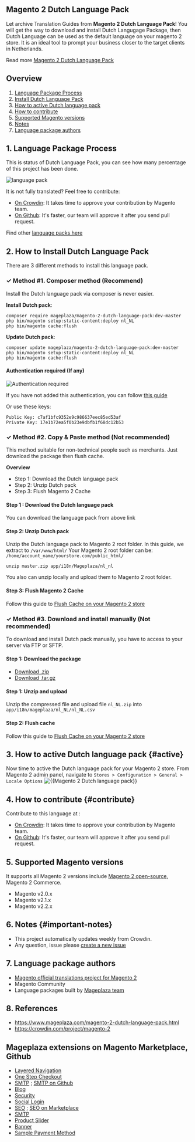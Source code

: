 ## Magento 2 Dutch Language Pack

Let archive Translation Guides from **Magento 2 Dutch Language Pack**! You will get the way to download and install Dutch Langugage Package, then Dutch Language can be used as the default language on your magento 2 store. It is an ideal tool to prompt your business closer to the target clients in Netherlands.

Read more [Magento 2 Dutch Language Pack](https://www.mageplaza.com/magento-2-dutch-language-pack.html)


## Overview

1. [Language Package Process](#1-language-package-process)
2. [Install Dutch Language Pack](#2-how-to-install-hungarian-language-pack)
3. [How to active Dutch language pack](#3-how-to-active-hungarian-language-pack)
4. [How to contribute](#4-how-to-contribute)
5. [Supported Magento versions](#5-supported-magento-version)
6. [Notes](#6-notes})
7. [Language package authors](#7-language-package-authors)

## 1. Language Package Process

This is status of Dutch Language Pack, you can see how many percentage of this project has been done.

![language pack](http://progressed.io/bar/80?title=translated)

It is not fully translated? Feel free to contribute:
- [On Crowdin](https://crowdin.com/project/magento-2): It takes time to approve your contribution by Magento team.
- [On Github](https://github.com/mageplaza/magento-2-dutch-language-pack/blob/master/HOW-TO-CONTRIBUTE.md): It's faster, our team will approve it after you send pull request.


Find other [language packs here](https://www.mageplaza.com/kb/magento-2-language-pack/)

## 2. How to Install Dutch Language Pack

There are 3 different methods to install this language pack.

### ✓ Method #1. Composer method (Recommend)
Install the Dutch language pack via composer is never easier.

**Install Dutch pack**:

```
composer require mageplaza/magento-2-dutch-language-pack:dev-master
php bin/magento setup:static-content:deploy nl_NL
php bin/magento cache:flush

```


**Update  Dutch pack**:

```
composer update mageplaza/magento-2-dutch-language-pack:dev-master
php bin/magento setup:static-content:deploy nl_NL
php bin/magento cache:flush

```

#### Authentication required (If any)

![Authentication required](https://cdn.mageplaza.com/media/general/dmryiPk.png)

If you have not added this authentication, you can follow [this guide](http://devdocs.magento.com/guides/v2.0/install-gde/prereq/connect-auth.html)

Or use these keys:

```
Public Key: c7af1bfc9352e9c986637eec85ed53af
Private Key: 17e1b72ea5f0b23e9dbfb1f68dc12b53
```



### ✓ Method #2. Copy & Paste method (Not recommended)

This method suitable for non-technical people such as merchants. Just download the package then flush cache.

**Overview**

- Step 1: Download the Dutch language pack
- Step 2: Unzip Dutch pack
- Step 3: Flush Magento 2 Cache

#### Step 1 : Download the Dutch language pack

You can download the language pack from above link

#### Step 2: Unzip Dutch pack

Unzip the Dutch language pack to Magento 2 root folder. In this guide, we extract to `/var/www/html/`
Your Magento 2 root folder can be: `/home/account_name/yourstore.com/public_html/`

```
unzip master.zip app/i18n/Mageplaza/nl_nl
```

You also can unzip locally and upload them to Magento 2 root folder.

#### Step 3: Flush Magento 2 Cache

Follow this guide to [Flush Cache on your Magento 2 store](https://www.mageplaza.com/kb/how-flush-enable-disable-cache.html)


### ✓ Method #3. Download and install manually (Not recommended)

To download and install Dutch pack manually, you have to access to your server via FTP or SFTP.

#### Step 1: Download the package

- [Download .zip](https://github.com/mageplaza/magento-2-dutch-language-pack/archive/master.zip)
- [Download .tar.gz](https://github.com/mageplaza/magento-2-dutch-language-pack/tarball/master)

#### Step 1: Unzip and upload

Unzip the compressed file and upload file `nl_NL.zip` into `app/i18n/mageplaza/nl_NL/nl_NL.csv`

#### Step 2: Flush cache

Follow this guide to [Flush Cache on your Magento 2 store](https://www.mageplaza.com/kb/how-flush-enable-disable-cache.html)


## 3. How to active Dutch language pack {#active}

Now time to active the Dutch language pack for your Magento 2 store. From Magento 2 admin panel, navigate to `Stores > Configuration > General > Locale Options`
![{{Magento 2 Dutch language pack}}](https://cdn.mageplaza.com/media/general/aPSUA0l.png)


## 4. How to contribute {#contribute}

Contribute to this language at :
- [On Crowdin](https://crowdin.com/project/magento-2): It takes time to approve your contribution by Magento team.
- [On Github](https://github.com/mageplaza/magento-2-dutch-language-pack/blob/master/HOW-TO-CONTRIBUTE.md): It's faster, our team will approve it after you send pull request.


## 5. Supported Magento versions

It supports all Magento 2 versions include [Magento 2 open-source](https://www.mageplaza.com/download-magento/), Magento 2 Commerce.


- Magento v2.0.x
- Magento v2.1.x
- Magento v2.2.x



## 6. Notes {#important-notes}

- This project automatically updates weekly from Crowdin.
- Any question, issue please [create a new issue](https://github.com/mageplaza/magento-2-dutch-language-pack/issues/new)

## 7. Language package authors

- [Magento official translations project for Magento 2](https://crowdin.com/project/magento-2)
- Magento Community
- Language packages built by [Mageplaza team](https://www.mageplaza.com/)


## 8. References 

- https://www.mageplaza.com/magento-2-dutch-language-pack.html
- https://crowdin.com/project/magento-2




## Mageplaza extensions on Magento Marketplace, Github


- [Layered Navigation](https://marketplace.magento.com/mageplaza-layered-navigation-m2.html)
- [One Step Checkout](https://marketplace.magento.com/mageplaza-magento-2-one-step-checkout-extension.html)
- [SMTP](https://marketplace.magento.com/mageplaza-module-smtp.html) ; [SMTP on Github](https://github.com/mageplaza/magento-2-smtp)
- [Blog](https://github.com/mageplaza/magento-2-blog)
- [Security](https://marketplace.magento.com/mageplaza-module-security.html)
- [Social Login](https://github.com/mageplaza/magento-2-social-login)
- [SEO](https://github.com/mageplaza/magento-2-seo) ; [SEO on Marketplace](https://marketplace.magento.com/mageplaza-magento-2-seo-extension.html)
- [SMTP](https://github.com/mageplaza/magento-2-smtp)
- [Product Slider](https://github.com/mageplaza/magento-2-product-slider)
- [Banner](https://github.com/mageplaza/magento-2-banner-slider)
- [Sample Payment Method](https://github.com/mageplaza/magento-2-sample-payment-method)



